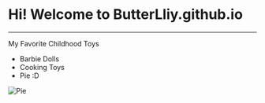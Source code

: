 # Hi! Welcome to ButterLliy.github.io
---
My Favorite Childhood Toys
- Barbie Dolls
- Cooking Toys
- Pie :D

![Pie](http://www.pinoycookingrecipes.com/uploads/7/6/7/8/7678114/photo-1600468968061-1_orig.jpg)
